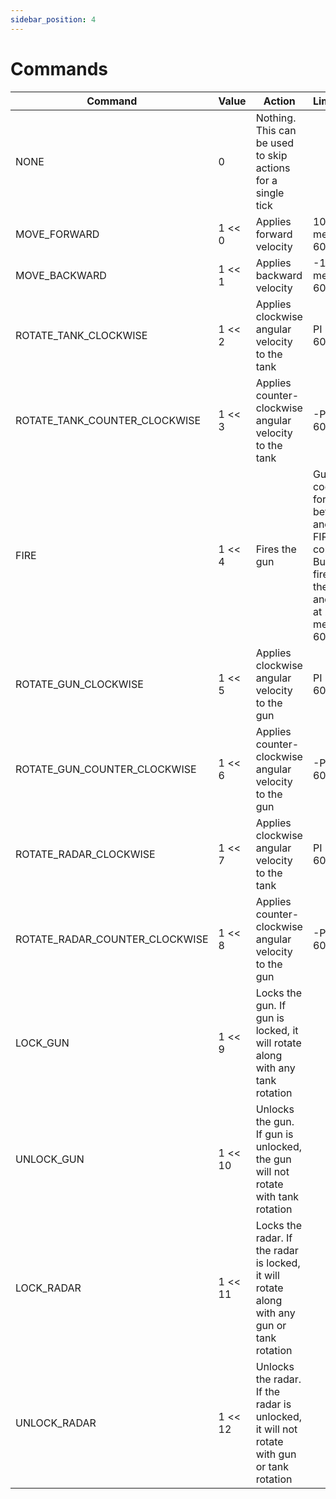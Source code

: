 ```yaml
---
sidebar_position: 4
---
```


# Commands

| Command | Value | Action | Limitations |
| --- | --- |  --- | --- |
| NONE | 0 | Nothing. This can be used to skip actions for a single tick |
| MOVE_FORWARD | 1 << 0 | Applies forward velocity | 100 meters / 60 ticks
| MOVE_BACKWARD | 1 << 1 | Applies backward velocity | -100 meters / 60 ticks
| ROTATE_TANK_CLOCKWISE | 1 << 2 | Applies clockwise angular velocity to the tank | PI * 0.3 / 60 ticks
| ROTATE_TANK_COUNTER_CLOCKWISE | 1 << 3 | Applies counter-clockwise angular velocity to the tank | -PI * 0.3 / 60 ticks
| FIRE | 1 << 4 | Fires the gun | Gun must cool down for 60 ticks before another FIRE command. Bullet is fired from the gun and moves at 200 meters / 60 ticks |
| ROTATE_GUN_CLOCKWISE | 1 << 5 |  Applies clockwise angular velocity to the gun | PI * 0.3 / 60 ticks
| ROTATE_GUN_COUNTER_CLOCKWISE | 1 << 6 |  Applies counter-clockwise angular velocity to the gun | -PI * 0.3 / 60 ticks
| ROTATE_RADAR_CLOCKWISE | 1 << 7 |  Applies clockwise angular velocity to the tank | PI * 0.3 / 60 ticks
| ROTATE_RADAR_COUNTER_CLOCKWISE | 1 << 8 |  Applies counter-clockwise angular velocity to the gun | -PI * 0.3 / 60 ticks
| LOCK_GUN | 1 << 9 | Locks the gun. If gun is locked, it will rotate along with any tank rotation |
| UNLOCK_GUN | 1 << 10 | Unlocks the gun. If gun is unlocked, the gun will not rotate with tank rotation |
| LOCK_RADAR | 1 << 11 | Locks the radar. If the radar is locked, it will rotate along with any gun or tank rotation |
| UNLOCK_RADAR | 1 << 12 | Unlocks the radar. If the radar is unlocked, it will not rotate with gun or tank rotation |